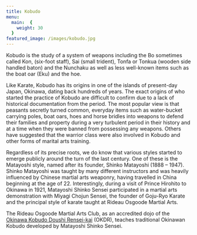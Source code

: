 ```yaml
---
title: Kobudo
menu: 
  main:  {
    weight: 30
  }
featured_image: /images/kobudo.jpg
---
```


Kobudo is the study of a system of weapons including the Bo sometimes called Kon, (six-foot staff), Sai (small trident), Tonfa or Tonkua (wooden side handled baton) and the Nunchaku as well as less well-known items such as the boat oar (Eku) and the hoe.

Like Karate, Kobudo has its origins in one of the islands of present-day Japan, Okinawa, dating back hundreds of years. The exact origins of who started the practice of Kobudo are difficult to confirm due to a lack of historical documentation from the period. The most popular view is that peasants secretly turned common, everyday items such as water-bucket carrying poles, boat oars, hoes and horse bridles into weapons to defend their families and property during a very turbulent period in their history and at a time when they were banned from possessing any weapons. Others have suggested that the warrior class were also involved in Kobudo and other forms of marital arts training.

Regardless of its precise roots, we do know that various styles started to emerge publicly around the turn of the last century. One of these is the Matayoshi style, named after its founder, Shinko Matayoshi (1888 – 1947). Shinko Matayoshi was taught by many different instructors and was heavily influenced by Chinese martial arts weaponry, having travelled in China beginning at the age of 22. Interestingly, during a visit of Prince Hirohito to Okinawa in 1921, Matayoshi Shinko Sensei participated in a martial arts demonstration with Miyagi Chojun Sensei, the founder of Goju-Ryo Karate and the principal style of karate taught at Rideau Osgoode Martial Arts.

The Rideau Osgoode Martial Arts Club, as an accredited dojo of the [Okinawa Kobudo Doushi Rensei-kai](http://www.okdr.org/) (OKDR), teaches traditional Okinawan Kobudo developed by Matayoshi Shinko Sensei.  
